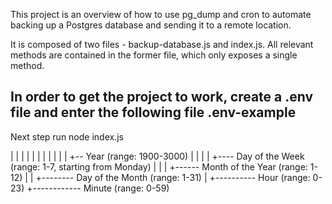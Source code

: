 This project is an overview of how to use pg_dump and cron to automate backing up a Postgres database and sending it to a remote location.

It is composed of two files - backup-database.js and index.js. All relevant methods are contained in the former file, which only exposes a single method.

## In order to get the project to work, create a .env file and enter the following file .env-example


Next step run node index.js

| | | | | |
| | | | | +-- Year (range: 1900-3000)
| | | | +---- Day of the Week (range: 1-7, starting from Monday)
| | | +------ Month of the Year (range: 1-12)
| | +-------- Day of the Month (range: 1-31)
| +---------- Hour (range: 0-23)
+------------ Minute (range: 0-59)
